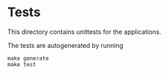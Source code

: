 # Tests

This directory contains unittests for the applications.

The tests are autogenerated by running

```
make generate
make test
```
